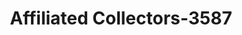 ---
f_zip-code: 80526
f_state-code: CO
title: Affiliated Collectors-3587
f_phone: 970-223-2266
f_city-only: Collins
f_address: 2627 Redwing Road Fort Collins
f_location-unique-id: '3587'
slug: affiliated-collectors-3587
updated-on: '2024-05-30T13:46:58.046Z'
created-on: '2024-05-30T13:36:59.803Z'
published-on: '2024-05-30T13:54:32.469Z'
f_city-state: cms/city/collins-co.md
f_company: cms/company/affiliated-collectors.md
f_state: cms/state/colorado.md
layout: '[payday-loan].html'
tags: payday-loan
---